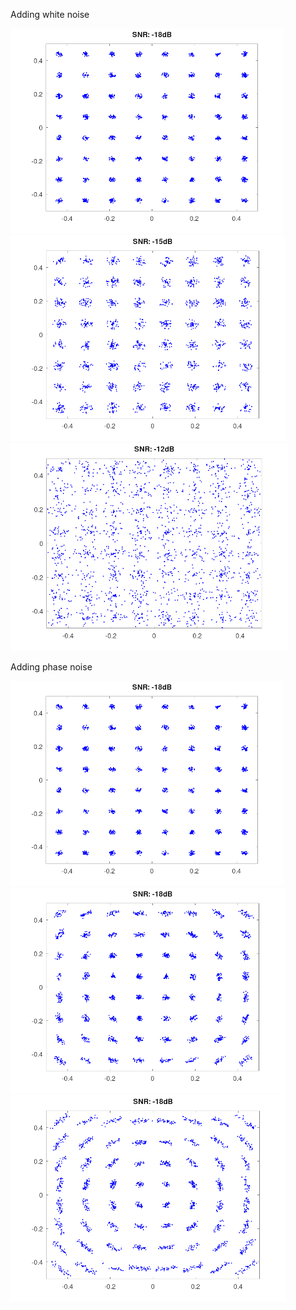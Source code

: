 Adding white noise

![noise18_1](noise18.png)
![noise15](noise15.png)
![noise12](noise12.png)


Adding phase noise

![noise18_2](noise18.png)
![phasenoise1](phasenoise1.png)
![phasenoise2](phasenoise2.png)
